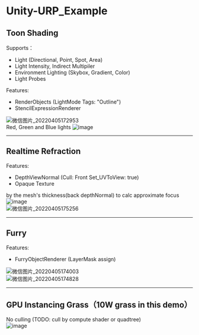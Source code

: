 # Unity-URP_Example
## Toon Shading  
Supports：  
* Light (Directional, Point, Spot, Area)
* Light Intensity, Indirect Multipiler
* Environment Lighting (Skybox, Gradient, Color)
* Light Probes

Features:  
* RenderObjects (LightMode Tags: "Outline")
* StencilExpressionRenderer

![微信图片_20220405172953](https://user-images.githubusercontent.com/71002504/161746235-2fff49bb-80e7-4857-bfec-94a28520b0e4.png)  
Red, Green and Blue lights
![image](https://user-images.githubusercontent.com/71002504/161773804-9387bbba-42eb-406e-925f-aae5153f1480.png)  
****
## Realtime Refraction 
Features:  
* DepthViewNormal (Cull: Front   Set_UVToView: true)
* Opaque Texture

by the mesh's thickness(back depthNormal) to calc approximate focus  
![image](https://user-images.githubusercontent.com/71002504/161769449-3c069b33-10cc-4f0e-9651-ce8109a8b369.png)  
![微信图片_20220405175256](https://user-images.githubusercontent.com/71002504/161746389-0193f14b-baa4-439e-a5e0-e78f8524783d.png)  
****
## Furry  
Features:  
* FurryObjectRenderer (LayerMask assign)

![微信图片_20220405174003](https://user-images.githubusercontent.com/71002504/161749112-e8899ceb-7579-4cd1-9f5c-860e669e47c6.png)  
![微信图片_20220405174828](https://user-images.githubusercontent.com/71002504/161762997-d109b4bb-27b9-4b4f-8bde-06a312f994d5.png)  
****
## GPU Instancing Grass（10W grass in this demo）  
No culling (TODO: cull by compute shader or quadtree)  
![image](https://user-images.githubusercontent.com/71002504/161763346-2fca316b-3a83-410e-ba36-ccf924ff6e55.png)  

